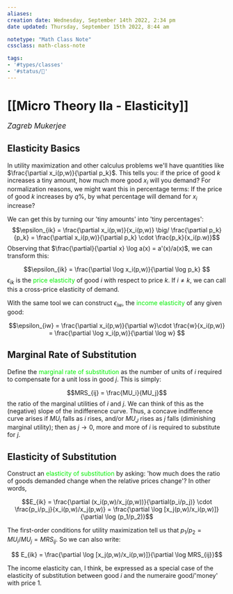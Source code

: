 ```yaml
---
aliases:
creation date: Wednesday, September 14th 2022, 2:34 pm
date updated: Thursday, September 15th 2022, 8:44 am

notetype: "Math Class Note"
cssclass: math-class-note

tags: 
- '#types/classes'
- '#status/🚧'
---
```


# [[Micro Theory IIa - Elasticity]]
<span style = "font-size:120%"><i >Zagreb Mukerjee </i></span>

## Elasticity Basics

In utility maximization and other calculus problems we'll have quantities like $\frac{\partial x_i(p,w)}{\partial p_k}$. This tells you: if the price of good $k$ increases a tiny amount, how much more good $x_i$ will you demand? For normalization reasons, we might want this in percentage terms: If the price of good $k$ increases by $q \%$, by what percentage will demand for $x_i$ increase? 

We can get this by turning our 'tiny amounts' into 'tiny percentages':
$$\epsilon_{ik} = \frac{\partial x_i(p,w)}{x_i(p,w)} \big/ \frac{\partial p_k}{p_k} = \frac{\partial x_i(p,w)}{\partial p_k} \cdot \frac{p_k}{x_i(p.w)}$$Observing that $\frac{\partial}{\partial x} \log a(x) = a'(x)/a(x)$, we can transform this:

$$\epsilon_{ik} = \frac{\partial \log x_i(p,w)}{\partial \log p_k} $$
$\epsilon_{ik}$ is the <font color=gree>price elasticity</font> of good $i$ with respect to price $k$. If $i \neq k$, we can call this a cross-price elasticity of demand. 

With the same tool we can construct $\epsilon_{iw}$, the <font color=gree>income elasticity</font> of any given good: 

$$\epsilon_{iw} = \frac{\partial x_i(p,w)}{\partial w}\cdot \frac{w}{x_i(p,w)} = \frac{\partial \log x_i(p,w)}{\partial \log w} $$
## Marginal Rate of Substitution

Define the <font color=gree>marginal rate of substitution</font> as the number of units of $i$ required to compensate for a unit loss in good $j$. This is simply:

$$MRS_{ij} = \frac{MU_i}{MU_j}$$
the ratio of the marginal utilities of $i$ and $j$. We can think of this as the (negative) slope of the indifference curve. Thus, a concave indifference curve arises if $MU_i$ falls as $i$ rises, and/or $MU_J$ rises as $j$ falls (diminishing marginal utility); then as $j \to 0$, more and more of $i$ is required to substitute for $j$. 


## Elasticity of Substitution

Construct an <font color=gree>elasticity of substitution</font> by asking: 'how much does the ratio of goods demanded change when the relative prices change'? In other words, 

$$E_{ik} = \frac{\partial (x_i(p,w)/x_j(p,w))}{\partial(p_i/p_j)} \cdot \frac{p_i/p_j}{x_i(p,w)/x_j(p,w)} = \frac{\partial \log [x_j(p,w)/x_i(p,w)]}{\partial \log (p_1/p_2)}$$

The first-order conditions for utility maximization tell us that $p_1/p_2 = MU_i/MU_j = MRS_{ij}$. So we can also write: 

$$ E_{ik} = \frac{\partial \log [x_j(p,w)/x_i(p,w)]}{\partial \log MRS_{ij}}$$

The income elasticity can, I think, be expressed as a special case of the elasticity of substitution between good $i$ and the numeraire good/'money' with price $1$. 
